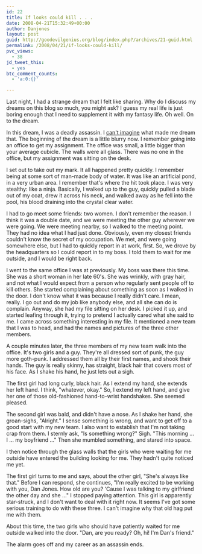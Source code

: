 ```yaml
---
id: 22
title: If looks could kill . . .
date: 2008-04-21T15:32:49+00:00
author: Danjones
layout: post
guid: http://goodevilgenius.org/blog/index.php?/archives/21-guid.html
permalink: /2008/04/21/if-looks-could-kill/
pvc_views:
  - 38
jd_tweet_this:
  - yes
btc_comment_counts:
  - 'a:0:{}'

---
```

Last night, I had a strange dream that I felt like sharing. Why do I discuss my dreams on this blog so much, you might ask? I guess my real life is just boring enough that I need to supplement it with my fantasy life. Oh well. On to the dream.

In this dream, I was a deadly assassin. I [can't imagine](http://delilah-production.blogspot.com/2008/04/kicking-butt.html) what made me dream that. The beginning of the dream is a little blurry now. I remember going into an office to get my assignment. The office was small, a little bigger than your average cubicle. The walls were all glass. There was no one in the office, but my assignment was sitting on the desk.

I set out to take out my mark. It all happened pretty quickly. I remember being at some sort of man-made body of water. It was like an artificial pond, in a very urban area. I remember that's where the hit took place. I was very stealthy: like a ninja. Basically, I walked up to the guy, quickly pulled a blade out of my coat, drew it across his neck, and walked away as he fell into the pool, his blood draining into the crystal clear water.

I had to go meet some friends: two women. I don't remember the reason. I think it was a double date, and we were meeting the other guy wherever we were going. We were meeting nearby, so I walked to the meeting point. They had no idea what I had just done. Obviously, even my closest friends couldn't know the secret of my occupation. We met, and were going somewhere else, but I had to quickly report in at work, first. So, we drove by the headquarters so I could report in to my boss. I told them to wait for me outside, and I would be right back.

I went to the same office I was at previously. My boss was there this time. She was a short woman in her late 60's. She was wrinkly, with gray hair, and not what I would expect from a person who regularly sent people off to kill others. She started complaining about something as soon as I walked in the door. I don't know what it was because I really didn't care. I mean, really. I go out and do my job like anybody else, and all she can do is complain. Anyway, she had my file sitting on her desk. I picked it up, and started leafing through it, trying to pretend I actually cared what she said to me. I came across something interesting in my file. It mentioned a new team that I was to head, and had the names and pictures of the three other members.

A couple minutes later, the three members of my new team walk into the office. It's two girls and a guy. They're all dressed sort of punk, the guy more goth-punk. I addressed them all by their first names, and shook their hands. The guy is really skinny, has straight, black hair that covers most of his face. As I shake his hand, he just lets out a sigh.

The first girl had long curly, black hair. As I extend my hand, she extends her left hand. I think, "whatever, okay." So, I extend my left hand, and give her one of those old-fashioned hand-to-wrist handshakes. She seemed pleased.

The second girl was bald, and didn't have a nose. As I shake her hand, she groan-sighs, "Alright." I sense something is wrong, and want to get off to a good start with my new team. I also want to establish that I'm not taking crap from them. I sternly ask, "Is something wrong?" Sigh. "This morning &hellip; I &hellip; my boyfriend &hellip;" Then she mumbled something, and stared into space.

I then notice through the glass walls that the girls who were waiting for me outside have entered the building looking for me. They hadn't quite noticed me yet.

The first girl turns to me and says, about the other girl, "She's always like that." Before I can respond, she continues, "I'm really excited to be working with you, Dan Jones. How old are you? 'Cause I was talking to my girlfriend the other day and she &hellip;" I stopped paying attention. This girl is apparently star-struck, and I don't want to deal with it right now. It seems I've got some serious training to do with these three. I can't imagine why that old hag put me with them.

About this time, the two girls who should have patiently waited for me outside walked into the door. "Dan, are you ready? Oh, hi! I'm Dan's friend."

The alarm goes off and my career as an assassin ends.
